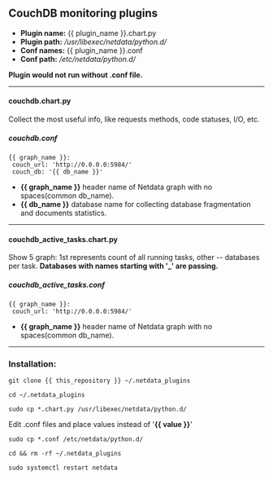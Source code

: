 ## CouchDB monitoring plugins
- **Plugin name:** {{ plugin_name }}.chart.py
- **Plugin path:** */usr/libexec/netdata/python.d/*
- **Conf names:** {{ plugin_name }}.conf
- **Conf path:** */etc/netdata/python.d/*

**Plugin would not run without .conf file.**

---
#### couchdb.chart.py
Collect the most useful info, like requests methods, code statuses, I/O, etc.
##### couchdb.conf
```
{{ graph_name }}:
 couch_url: 'http://0.0.0.0:5984/'
 couch_db: '{{ db_name }}'
```
* **{{ graph_name }}** header name of Netdata graph with no spaces(common db_name).
* **{{ db_name }}** database name for collecting database fragmentation and documents statistics.

---
#### couchdb_active_tasks.chart.py
Show 5 graph: 1st represents count of all running tasks, other -- databases per task.
**Databases with names starting with '_' are passing.**
##### couchdb_active_tasks.conf
```
{{ graph_name }}:
 couch_url: 'http://0.0.0.0:5984/'
```
* **{{ graph_name }}** header name of Netdata graph with no spaces(common db_name).

---
### Installation:

`git clone {{ this_repository }} ~/.netdata_plugins`

`cd ~/.netdata_plugins`

`sudo cp *.chart.py /usr/libexec/netdata/python.d/`

Edit .conf files and place values instead of '**{{ value }}**'

`sudo cp *.conf /etc/netdata/python.d/`

`cd && rm -rf ~/.netdata_plugins`

`sudo systemctl restart netdata`


